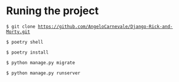 # Runing the project

<code>$ git clone https://github.com/AngeloCarnevale/Django-Rick-and-Morty.git</code>

<code>$ poetry shell</code>

<code>$ poetry install</code>

<code>$ python manage.py migrate</code>

<code>$ python manage.py runserver</code>
